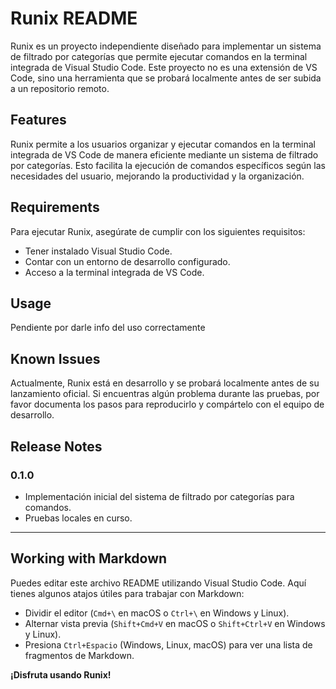 # Runix README

Runix es un proyecto independiente diseñado para implementar un sistema de filtrado por categorías que permite ejecutar comandos en la terminal integrada de Visual Studio Code. Este proyecto no es una extensión de VS Code, sino una herramienta que se probará localmente antes de ser subida a un repositorio remoto.

## Features

Runix permite a los usuarios organizar y ejecutar comandos en la terminal integrada de VS Code de manera eficiente mediante un sistema de filtrado por categorías. Esto facilita la ejecución de comandos específicos según las necesidades del usuario, mejorando la productividad y la organización.

## Requirements

Para ejecutar Runix, asegúrate de cumplir con los siguientes requisitos:

- Tener instalado Visual Studio Code.
- Contar con un entorno de desarrollo configurado.
- Acceso a la terminal integrada de VS Code.

## Usage

Pendiente por darle info del uso correctamente

## Known Issues

Actualmente, Runix está en desarrollo y se probará localmente antes de su lanzamiento oficial. Si encuentras algún problema durante las pruebas, por favor documenta los pasos para reproducirlo y compártelo con el equipo de desarrollo.

## Release Notes
### 0.1.0

- Implementación inicial del sistema de filtrado por categorías para comandos.
- Pruebas locales en curso.

---

## Working with Markdown

Puedes editar este archivo README utilizando Visual Studio Code. Aquí tienes algunos atajos útiles para trabajar con Markdown:

- Dividir el editor (`Cmd+\` en macOS o `Ctrl+\` en Windows y Linux).
- Alternar vista previa (`Shift+Cmd+V` en macOS o `Shift+Ctrl+V` en Windows y Linux).
- Presiona `Ctrl+Espacio` (Windows, Linux, macOS) para ver una lista de fragmentos de Markdown.

**¡Disfruta usando Runix!**
